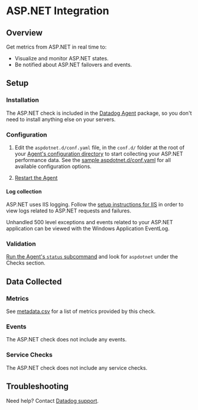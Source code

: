 # ASP.NET Integration

## Overview

Get metrics from ASP.NET in real time to:

- Visualize and monitor ASP.NET states.
- Be notified about ASP.NET failovers and events.

## Setup

### Installation

The ASP.NET check is included in the [Datadog Agent][1] package, so you don't need to install anything else on your servers.

### Configuration

1. Edit the `aspdotnet.d/conf.yaml` file, in the `conf.d/` folder at the root of your [Agent's configuration directory][2] to start collecting your ASP.NET performance data. See the [sample aspdotnet.d/conf.yaml][3] for all available configuration options.

2. [Restart the Agent][4]

#### Log collection

<!-- partial
{{< site-region region="us3" >}}
**Log collection is not supported for the Datadog {{< region-param key="dd_site_name" >}} site**.
{{< /site-region >}}
partial -->

ASP.NET uses IIS logging. Follow the [setup instructions for IIS][5] in order to view logs related to ASP.NET requests and failures. 

Unhandled 500 level exceptions and events related to your ASP.NET application can be viewed with the Windows Application EventLog.

### Validation

[Run the Agent's `status` subcommand][6] and look for `aspdotnet` under the Checks section.

## Data Collected

### Metrics

See [metadata.csv][7] for a list of metrics provided by this check.

### Events

The ASP.NET check does not include any events.

### Service Checks

The ASP.NET check does not include any service checks.

## Troubleshooting

Need help? Contact [Datadog support][8].

[1]: https://app.datadoghq.com/account/settings#agent
[2]: https://docs.datadoghq.com/agent/guide/agent-configuration-files/#agent-configuration-directory
[3]: https://github.com/DataDog/integrations-core/blob/master/aspdotnet/datadog_checks/aspdotnet/data/conf.yaml.example
[4]: https://docs.datadoghq.com/agent/guide/agent-commands/#start-stop-and-restart-the-agent
[5]: https://docs.datadoghq.com/integrations/iis/?tab=host#setup
[6]: https://docs.datadoghq.com/agent/guide/agent-commands/#agent-status-and-information
[7]: https://github.com/DataDog/integrations-core/blob/master/aspdotnet/metadata.csv
[8]: https://docs.datadoghq.com/help/
